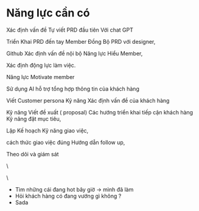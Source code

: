 # Năng lực cần có

Xác định vấn đề Tự viết PRD đầu tiên Với chat GPT

Triển Khai PRD đến tay Member Đồng Bộ PRD với designer,

Github Xác định vấn đề nội bộ Năng lực Hiểu Member,

Xác định động lực làm việc.

Năng lực Motivate member

Sử dụng AI hỗ trợ tổng hợp thông tin của khách hàng

Viết Customer persona Kỹ năng Xác định vấn đề của khách hàng

Kỹ năng Viết đề xuất ( proposal) Các hướng triển khai tiếp cận khách hàng Kỹ năng đặt mục tiêu,

Lập Kế hoạch Kỹ năng giao việc,

cách thức giao việc đúng Hướng dẫn follow up,

Theo dõi và giám sát

\


\


* Tìm những cái đang hot bây giờ -> mình đã làm&#x20;
* Hỏi khách hàng có đang vướng gì không ?&#x20;
* Sada
